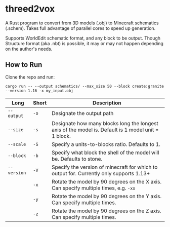 # threed2vox

A Rust program to convert from 3D models (.obj) to Minecraft schematics (.schem). Takes full advantage of parallel cores to speed up generation.

Supports WorldEdit schematic format, and any block to be output. Though Structure format (aka .nbt) is possible, it may or may not happen depending on the author's needs.

## How to Run
Clone the repo and run:

```
cargo run -- --output schematics/ --max_size 50 --block create:granite --version 1.16 -x my_input.obj
```


|Long|Short|Description|
|----|-----|-----------|
|`--output`|`-o`|Designate the output path|
|`--size`|`-s`|Designate how many blocks long the longest axis of the model is. Default is 1 model unit = 1 block.|
|`--scale`|`-S`|Specify a units-to-blocks ratio. Defaults to 1.|
|`--block`|`-b`|Specify what block the shell of the model will be. Defaults to stone.|
|`--version`|`-V`|Specify the version of minecraft for which to output for. Currently only supports 1.13+|
||`-x`|Rotate the model by 90 degrees on the X axis. Can specify multiple times, e.g. `-xx`|
||`-y`|Rotate the model by 90 degrees on the Y axis. Can specify multiple times.|
||`-z`|Rotate the model by 90 degrees on the Z axis. Can specify multiple times.|


